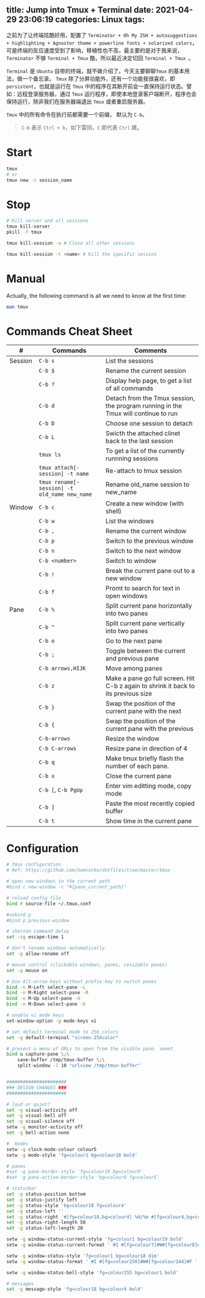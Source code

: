 title: Jump into Tmux + Terminal
date: 2021-04-29 23:06:19
categories: Linux
tags:
---
之前为了让终端炫酷好用，配置了 `Terminator + Oh My ZSH + autosuggestions + highlighting + Agnoster theme + powerline fonts + solarized colors`，可是终端的反应速度受到了影响，移植性也不高，最主要的是对于我来说，`Terminator` 不够 `Terminal + Tmux` 酷，所以最近决定切回 `Terminal + Tmux `。

`Terminal` 是 `Ubuntu` 自带的终端，就不做介绍了。今天主要聊聊`Tmux` 的基本用法，做一个备忘录。 `Tmux` 除了分屏功能外，还有一个功能我很喜欢，即 `persistent`，也就是运行在 `Tmux` 中的程序在其断开前会一直保持运行状态。譬如：远程登录服务器，通过 `Tmux` 运行程序，即使本地登录客户端断开，程序也会保持运行，除非我们在服务器端退出 `Tmux` 或者重启服务器。

<!--more-->

`Tmux` 中的所有命令在执行前都需要一个前缀， 默认为 `C-b`。
> `C-b` 表示 `Ctrl + b`，如下雷同，`C` 即代表 `Ctrl` 建。

# Start

```bash
tmux
# or
tmux new -s session_name
```

# Stop

```bash
# Kill server and all sessions
tmux kill-server
pkill -f tmux

tmux kill-session -a # Close all other sessions

tmux kill-session -t <name> # Kill the specific session
```

# Manual

Actually, the following command is all we need to know at the first time:
```bash
man tmux
```

# Commands Cheat Sheet

| #       | Commands                                     | Comments                                                                           |
| ------- | -------------------------------------------- | ---------------------------------------------------------------------------------- |
| Session | `C-b s`                                      | List the sessions                                                                  |
|         | `C-b $`                                      | Rename the current session                                                         |
|         | `C-b ?`                                      | Display help page, to get a list of all commands                                   |
|         | `C-b d`                                      | Detach from the Tmux session, the program running in the Tmux will continue to run |
|         | `C-b D`                                      | Choose one session to detach                                                       |
|         | `C-b L`                                      | Swicth the attached clinet back to the last session                                |
|         | `tmux ls`                                    | To get a list of the currently runnning sessions                                   |
|         | `tmux attach[-session] -t name`              | Re-attach to <name> tmux session                                                   |
|         | `tmux rename[-session] -t old_name new_name` | Rename old_name session to new_name                                                |
| Window  | `C-b c`                                      | Create a new window (with shell)                                                   |
|         | `C-b w`                                      | List the windows                                                                   |
|         | `C-b ,`                                      | Rename the current window                                                          |
|         | `C-b p`                                      | Switch to the previous window                                                      |
|         | `C-b n`                                      | Switch to the next window                                                          |
|         | `C-b <number>`                               | Switch to window <number>                                                          |
|         | `C-b !`                                      | Break the current pane out to a new window                                         |
|         | `C-b f`                                      | Promt to search for text in open windows                                           |
| Pane    | `C-b %`                                      | Split current pane horizontally into two panes                                     |
|         | `C-b "`                                      | Split current pane vertically into two panes                                       |
|         | `C-b o`                                      | Go to the next pane                                                                |
|         | `C-b ;`                                      | Toggle between the current and previous pane                                       |
|         | `C-b arrows,HIJK`                            | Move among panes                                                                   |
|         | `C-b z`                                      | Make a pane go full screen. Hit C-b z again to shrink it back to its previous size |
|         | `C-b }`                                      | Swap the position of the current pane with the next                                |
|         | `C-b {`                                      | Swap the position of the current pane with the previous                            |
|         | `C-b-arrows`                                 | Resize the window                                                                  |
|         | `C-b C-arrows`                               | Resize pane in direction of <arrow key>4                                           |
|         | `C-b q`                                      | Make tmux briefly flash the number of each pane.                                   |
|         | `C-b x`                                      | Close the current pane                                                             |
|         | `C-b [`, `C-b PgUp`                          | Enter vim editting mode, copy mode                                                 |
|         | `C-b ]`                                      | Paste the most recently copied buffer                                              |
|         | `C-b t`                                      | Show time in the current pane                                                      |

# Configuration

```bash
# tmux configuration
# Ref: https://github.com/hamvocke/dotfiles/tree/master/tmux

# open new windows in the current path
#bind c new-window -c "#{pane_current_path}"

# reload config file
bind r source-file ~/.tmux.conf

#unbind p
#bind p previous-window

# shorten command delay
set -sg escape-time 1

# don't rename windows automatically
set -g allow-rename off 

# mouse control (clickable windows, panes, resizable panes)
set -g mouse on

# Use Alt-arrow keys without prefix key to switch panes
bind -n M-Left select-pane -L
bind -n M-Right select-pane -R
bind -n M-Up select-pane -U
bind -n M-Down select-pane -D

# enable vi mode keys
set-window-option -g mode-keys vi

# set default terminal mode to 256 colors
set -g default-terminal "screen-256color"

# present a menu of URLs to open from the visible pane. sweet.
bind u capture-pane \;\ 
    save-buffer /tmp/tmux-buffer \;\ 
    split-window -l 10 "urlview /tmp/tmux-buffer"


######################
### DESIGN CHANGES ###
######################

# loud or quiet?
set -g visual-activity off
set -g visual-bell off
set -g visual-silence off
setw -g monitor-activity off
set -g bell-action none

#  modes
setw -g clock-mode-colour colour5
setw -g mode-style 'fg=colour1 bg=colour18 bold'

# panes
#set -g pane-border-style 'fg=colour19 bg=colour0'
#set -g pane-active-border-style 'bg=colour0 fg=colour5'

# statusbar
set -g status-position bottom
set -g status-justify left
set -g status-style 'bg=colour18 fg=colour4'
set -g status-left ''
set -g status-right '#[fg=colour18,bg=colour4] %d/%m #[fg=colour4,bg=colour18] %H:%M:%S '
set -g status-right-length 50
set -g status-left-length 20

setw -g window-status-current-style 'fg=colour1 bg=colour19 bold'
setw -g window-status-current-format ' #I #[fg=colour7]#W#[fg=colour8]#F '

setw -g window-status-style 'fg=colour1 bg=colour18 dim'
setw -g window-status-format ' #I #[fg=colour250]#W#[fg=colour244]#F '

setw -g window-status-bell-style 'fg=colour255 bg=colour1 bold'

# messages
set -g message-style 'fg=colour18 bg=colour4 bold'
```

